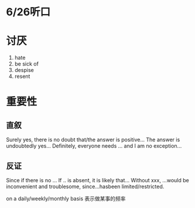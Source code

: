 # 6/26听口

# 讨厌

1. hate
2. be sick of
3. despise
4. resent

# 重要性

## 直叙

Surely yes, there is no doubt that/the answer is positive...
The answer is undoubtedly yes...
Definitely, everyone needs ... and I am no exception...

## 反证

Since if there is no ... If .. is absent, it is likely that...
Without xxx, ...would be inconvenient and troublesome, since...hasbeen limited/restricted.

on a daily/weekly/monthly basis 表示做某事的频率